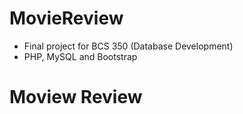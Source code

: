# MovieReview

- Final project for BCS 350 (Database Development)
- PHP, MySQL and Bootstrap	
# Moview Review
